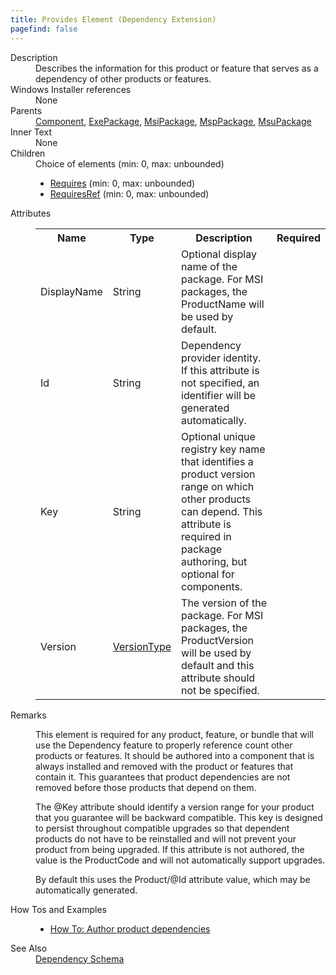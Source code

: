```yaml
---
title: Provides Element (Dependency Extension)
pagefind: false
---
```

<dl>
  <dt>Description</dt>
  <dd>                 Describes the information for this product or feature that serves as a dependency of other products or features.             </dd>
  <dt>Windows Installer references</dt>
  <dd>None</dd>
  <dt>Parents</dt>
  <dd>
    <a href="../../wix/component/">Component</a>, <a href="../../wix/exepackage/">ExePackage</a>, <a href="../../wix/msipackage/">MsiPackage</a>, <a href="../../wix/msppackage/">MspPackage</a>, <a href="../../wix/msupackage/">MsuPackage</a></dd>
  <dt>Inner Text</dt>
  <dd>None</dd>
  <dt>Children</dt>
  <dd>Choice of elements (min: 0, max: unbounded)<ul><li><a href="../requires" class="extension">Requires</a> (min: 0, max: unbounded)</li><li><a href="../requiresref" class="extension">RequiresRef</a> (min: 0, max: unbounded)</li></ul></dd>
  <dt>Attributes</dt>
  <dd>
    <table cellspacing="0" cellpadding="0" class="schema">
      <tr>
        <th width="15%">Name</th>
        <th width="15%">Type</th>
        <th width="65%">Description</th>
        <th width="15%">Required</th>
      </tr>
      <tr>
        <td>DisplayName</td>
        <td>String</td>
        <td>                         Optional display name of the package. For MSI packages, the ProductName will be used by default.                     </td>
        <td>&nbsp;</td>
      </tr>
      <tr>
        <td>Id</td>
        <td>String</td>
        <td>                         Dependency provider identity. If this attribute is not specified, an identifier will be generated automatically.                     </td>
        <td>&nbsp;</td>
      </tr>
      <tr>
        <td>Key</td>
        <td>String</td>
        <td>                         Optional unique registry key name that identifies a product version range on which other products can depend.                         This attribute is required in package authoring, but optional for components.                     </td>
        <td>&nbsp;</td>
      </tr>
      <tr>
        <td>Version</td>
        <td><a href="../simple_type_versiontype">VersionType</a></td>
        <td>                         The version of the package. For MSI packages, the ProductVersion will be used by default                         and this attribute should not be specified.                     </td>
        <td>&nbsp;</td>
      </tr>
    </table>
  </dd>
  <dt>Remarks</dt>
  <dd><p>                         This element is required for any product, feature, or bundle that will use the Dependency feature to properly reference count                         other products or features. It should be authored into a component that is always installed and removed with the                         product or features that contain it. This guarantees that product dependencies are not removed before those products that                         depend on them.                     </p><p>                         The @Key attribute should identify a version range for your product that you guarantee will be backward compatible.                         This key is designed to persist throughout compatible upgrades so that dependent products do not have to be reinstalled                         and will not prevent your product from being upgraded. If this attribute is not authored, the value is the ProductCode                         and will not automatically support upgrades.                     </p><p>                         By default this uses the Product/@Id attribute value, which may be automatically generated.                     </p></dd>
  <dt>How Tos and Examples</dt>
  <dd>
    <ul>
      <li>
        <a href="../../../howtos/author_product_dependencies">How To: Author product dependencies</a>
      </li>
    </ul>
  </dd>
  <dt>See Also</dt>
  <dd>
    <a href="../">Dependency Schema</a>
  </dd>
</dl>
